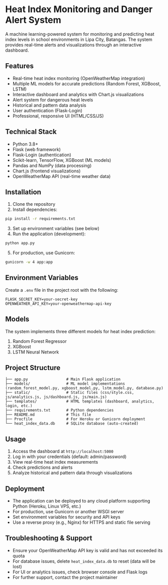 # Heat Index Monitoring and Danger Alert System

A machine learning-powered system for monitoring and predicting heat index levels in school environments in Lipa City, Batangas. The system provides real-time alerts and visualizations through an interactive dashboard.

## Features

- Real-time heat index monitoring (OpenWeatherMap integration)
- Multiple ML models for accurate predictions (Random Forest, XGBoost, LSTM)
- Interactive dashboard and analytics with Chart.js visualizations
- Alert system for dangerous heat levels
- Historical and pattern data analysis
- User authentication (Flask-Login)
- Professional, responsive UI (HTML/CSS/JS)

## Technical Stack

- Python 3.8+
- Flask (web framework)
- Flask-Login (authentication)
- Scikit-learn, TensorFlow, XGBoost (ML models)
- Pandas and NumPy (data processing)
- Chart.js (frontend visualizations)
- OpenWeatherMap API (real-time weather data)

## Installation

1. Clone the repository
2. Install dependencies:
```bash
pip install -r requirements.txt
```

3. Set up environment variables (see below)
4. Run the application (development):
```bash
python app.py
```

5. For production, use Gunicorn:
```bash
gunicorn -w 4 app:app
```

## Environment Variables
Create a `.env` file in the project root with the following:
```
FLASK_SECRET_KEY=your-secret-key
OPENWEATHER_API_KEY=your-openweathermap-api-key
```

## Models

The system implements three different models for heat index prediction:
1. Random Forest Regressor
2. XGBoost
3. LSTM Neural Network

## Project Structure

```
├── app.py                 # Main Flask application
├── models/                # ML model implementations (random_forest_model.py, xgboost_model.py, lstm_model.py, database.py)
├── static/                # Static files (css/style.css, js/analytics.js, js/dashboard.js, js/main.js)
├── templates/             # HTML templates (dashboard, analytics, login, etc.)
├── requirements.txt       # Python dependencies
├── README.md              # This file
├── Procfile               # For Heroku or Gunicorn deployment
└── heat_index_data.db     # SQLite database (auto-created)
```

## Usage

1. Access the dashboard at `http://localhost:5000`
2. Log in with your credentials (default: admin/password)
3. View real-time heat index measurements
4. Check predictions and alerts
5. Analyze historical and pattern data through visualizations

## Deployment

- The application can be deployed to any cloud platform supporting Python (Heroku, Linux VPS, etc.)
- For production, use Gunicorn or another WSGI server
- Set environment variables for security and API keys
- Use a reverse proxy (e.g., Nginx) for HTTPS and static file serving

## Troubleshooting & Support
- Ensure your OpenWeatherMap API key is valid and has not exceeded its quota
- For database issues, delete `heat_index_data.db` to reset (data will be lost)
- For UI or analytics issues, check browser console and Flask logs
- For further support, contact the project maintainer 